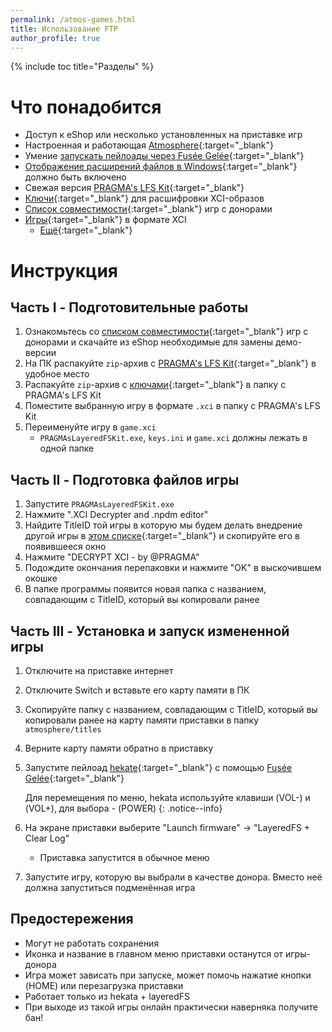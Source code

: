 ```yaml
---
permalink: /atmos-games.html
title: Использование FTP
author_profile: true
---
```

{% include toc title="Разделы" %}

# Что понадобится

* Доступ к eShop или несколько установленных на приставке игр
* Настроенная и работающая [Atmosphere](atmos){:target="_blank"}
* Умение [запускать пейлоады через Fusée Gelée](fusee-gelee){:target="_blank"}
* [Отображение расширений файлов в Windows](file-extensions-windows){:target="_blank"} должно быть включено
* Свежая версия [PRAGMA's LFS Kit](https://github.com/imPRAGMA/LFSKit/releases/latest){:target="_blank"}
* [Ключи](files/keys_ini.zip){:target="_blank"} для расшифровки XCI-образов 
* [Список совместимости](https://awesome-table.com/-LFDcC2m8HJCLBPe-7e0/view){:target="_blank"} игр с донорами 
* [Игры](https://drive.google.com/drive/folders/1R28dVaYEkpd6mgK_arcQy26LHBC-0o48){:target="_blank"} в формате XCI 
	* [Ещё](https://www.reddit.com/r/SwitchPirates/comments/8s2e2t/download_switch_roms_from_here_the_sooner_you_do/){:target="_blank"}

# Инструкция

## Часть I - Подготовительные работы

1. Ознакомьтесь со [списком совместимости](https://awesome-table.com/-LFDcC2m8HJCLBPe-7e0/view){:target="_blank"} игр с донорами и скачайте из eShop необходимые для замены демо-версии
1. На ПК распакуйте `zip`-архив с [PRAGMA's LFS Kit](https://github.com/imPRAGMA/LFSKit/releases/latest){:target="_blank"} в удобное место 
1. Распакуйте `zip`-архив с [ключами](files/keys_ini.zip){:target="_blank"} в папку с PRAGMA's LFS Kit
1. Поместите выбранную игру в формате `.xci` в папку с PRAGMA's LFS Kit
1. Переименуйте игру в `game.xci`
	* `PRAGMAsLayeredFSKit.exe`, `keys.ini` и `game.xci` должны лежать в одной папке

## Часть II - Подготовка файлов игры

1. Запустите `PRAGMAsLayeredFSKit.exe`
1. Нажмите ".XCI Decrypter and .npdm editor"
1. Найдите TitleID той игры в которую мы будем делать внедрение другой игры в [этом списке](http://switchbrew.org/index.php?title=Title_list/Games){:target="_blank"} и скопируйте его в появившееся окно
1. Нажмите "DECRYPT XCI - by @PRAGMA"
1. Подождите окончания перепаковки и нажмите "OK" в выскочившем окошке
1. В папке программы появится новая папка с названием, совпадающим с TitleID, который вы копировали ранее

## Часть III - Установка и запуск измененной игры

1. Отключите на приставке интернет
1. Отключите Switch и вставьте его карту памяти в ПК
1. Скопируйте папку с названием, совпадающим с TitleID, который вы копировали ранее на карту памяти приставки в папку `atmosphere/titles`
1. Верните карту памяти обратно в приставку
1. Запустите пейлоад [hekate](https://github.com/CTCaer/hekate/releases/latest){:target="_blank"} с помощью [Fusée Gelée](fusee-gelee){:target="_blank"}

	Для перемещения по меню, hekata используйте клавиши (VOL-) и (VOL+), для выбора - (POWER)
	{: .notice--info}
	
1. На экране приставки выберите "Launch firmware" -> "LayeredFS + Clear Log"
	* Приставка запустится в обычное меню
1. Запустите игру, которую вы выбрали в качестве донора. Вместо неё должна запуститься подменённая игра

## Предостережения

* Могут не работать сохранения
* Иконка и название в главном меню приставки останутся от игры-донора
* Игра может зависать при запуске, может помочь нажатие кнопки (HOME) или перезагрузка приставки
* Работает только из hekata + layeredFS
* При выходе из такой игры онлайн практически наверняка получите бан!